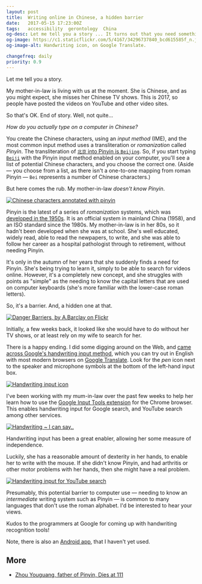 ```yaml
---
layout: post
title:  Writing online in Chinese, a hidden barrier
date:   2017-05-15 17:23:00Z
tags:   accessibility  gerontology  China
og-desc: Let me tell you a story ... It turns out that you need something extra to write Chinese on the Web. And, it's a hidden barrier.
og-image: https://c1.staticflickr.com/5/4167/34296737840_bcd615585f_n.jpg
og-image-alt: Handwriting icon, on Google Translate.

changefreq: daily
priority: 0.9
---
```



Let me tell you a story.

My mother-in-law is living with us at the moment.
She is Chinese, and as you might expect, she misses her Chinese TV shows.
This is 2017, so people have posted the videos on YouTube and other video sites.

So that's OK. End of story. Well, not quite...

_How do you actually type on a computer in Chinese?_

You create the Chinese characters, using an _input method_ (IME),
and the most common input method uses a transliteration or _romanization_ called _Pinyin_.
The transliteration of [`北京` into Pinyin is `Beijing`][beijing-r].
So, if you start typing [`Beiji`][beijing] with the Pinyin input method enabled on your computer,
you'll see a list of potential Chinese characters, and you choose the correct one.
(Aside — you choose from a list, as there isn't a one-to-one mapping from roman Pinyin — `Bei` represents a number of Chinese characters.)

But here comes the rub. My mother-in-law _doesn't know Pinyin_.

[![Chinese characters annotated with pinyin][dajia-img]][dajia]

Pinyin is the latest of a series of _romanization_ systems, which was [developed in the 1950s][pinyin].
It is an official system in mainland China (1958), and an ISO standard since the 1980s.
My mother-in-law is in her 80s, so it hadn't been developed when she was at school.
She's well educated, widely read, able to read the newpapers, to write,
and she was able to follow her career as a hospital pathologist through to retirement, without needing Pinyin.

It's only in the autumn of her years that she suddenly finds a need for Pinyin.
She's being trying to learn it, simply to be able to search for videos online.
However, it's a completely new concept, and she struggles with points as "simple" as the needing to
know the capital letters that are used on computer keyboards (she's more familiar with the lower-case roman letters).

So, it's a barrier. And, a hidden one at that.

[![Danger Barriers, by A.Barclay on Flickr][barrier-img]][barrier]

Initially, a few weeks back, it looked like she would have to do without her TV shows,
or at least rely on my wife to search for her.

There is a happy ending. I did some digging around on the Web,
and [came across Google's handwriting input method][gg-hand],
which you can try out in English with most modern browsers on [Google Translate][gg-trans].
Look for the _pen_ icon next to the speaker and microphone symbols at the bottom of the left-hand input box.

[![Handwriting input icon][g-hand-ico-img]][g-hand-ico]

<!--[![handwriting input][img-1]][gg-hand]-->

I've been working with my mum-in-law over the past few weeks to help her learn
how to use the [Google Input Tools extension][chrome-ext] for the Chrome browser.
This enables handwriting input for Google search, and YouTube search among other services.

[![Handwriting ~ I can say..][g-hand-i-can-img]][g-hand-i-can]

Handwriting input has been a great enabler, allowing her some measure of independence.

Luckily, she has a reasonable amount of dexterity in her hands, to enable her to write with the mouse.
If she didn't know Pinyin, and had arthritis or other motor problems with her hands, then she might have a real problem.

[![Handwriting input for YouTube search][g-hand-youtube-img]][g-hand-youtube]

Presumably, this potential barrier to computer use —
needing to know an _intermediate_ writing system such as Pinyin
— is common to many languages that don't use the roman alphabet.
I'd be interested to hear your views.

Kudos to the programmers at Google for coming up with handwriting recognition tools!

Note, there is also an [Android app][play], that I haven't yet used.


## More

* [Zhou Youguang, father of Pinyin, Dies at 111][zhou-youguang-obit]


[pinyin]: https://en.wikipedia.org/wiki/Pinyin
[search]: https://google.com/search?q=How+do+you+type+in+Chinese?
[beijing]: https://translate.google.com/?source=osdd#auto/zh-CN/Beijing "Google Translate — 'Beijing'"
[beijing-r]: https://translate.google.com/?source=osdd#auto/en/%E5%8C%97%E4%BA%AC "Google Translate"
[gg-hand]: https://google.com/inputtools/services/features/handwriting.html
[gg-faq]: https://support.google.com/faqs/faq/6188721?hl=en
[gg-trans]: https://translate.google.com/?source=osdd#en/en/Hi "Google Translate — english"
[chrome-ext]: https://chrome.google.com/webstore/detail/google-input-tools/mclkkofklkfljcocdinagocijmpgbhab
[play]: https://play.google.com/store/apps/details?id=com.google.android.apps.handwriting.ime&hl=en_GB

[homesick]: http://ask.metafilter.com/244278/I-feel-lonely
[hs-2]: https://www.theinterngroup.com/our-blog/how-to-cope-with-loneliness-abroad/

[barrier]: https://flickr.com/photos/electropod/3869271590 "Danger Barriers, by A.Barclay on Flickr"
[barrier-img]: https://c1.staticflickr.com/3/2566/3869271590_b1e0afc3d1_m.jpg
[img-1]: https://www.google.com/inputtools/images/features/handwriting.png
[zhuyin]: https://commons.wikimedia.org/wiki/File:Zhuyin_keybd_layout_w_pinyin_-w-.svg
[dajia]: https://commons.wikimedia.org/wiki/File:Dajia-shuo-Putonghua-2817.jpg
  "Chinese characters annotated with pinyin — 'Da jia qing shuo pu tong hua...', Wikimedia."
[dajia-img]: https://upload.wikimedia.org/wikipedia/commons/thumb/6/61/Dajia-shuo-Putonghua-2817.jpg/640px-Dajia-shuo-Putonghua-2817.jpg
[tones]: https://commons.wikimedia.org/wiki/File:Pinyin_accents.svg

[flickr-size]: https://flickr.com/services/api/misc.urls.html
[g-hand-ico]: https://flickr.com/photos/nfreear/34296737840 "Handwriting icon, on Google Translate"
[g-hand-ico-img]: https://c1.staticflickr.com/5/4167/34296737840_bcd615585f_n.jpg
[g-hand-i-can]: https://flickr.com/photos/nfreear/34681375455
  "Chinese handwriting — 'I can say here to you', on Google Translate"
[g-hand-i-can-img]: https://c1.staticflickr.com/5/4194/34681375455_7071fd4b1f_c.jpg
[g-hand-youtube]: https://flickr.com/photos/nfreear/34296744260 "Handwriting input for YouTube search"
[g-hand-youtube-img]: https://c1.staticflickr.com/5/4189/34296744260_8bd1b32c9c_c.jpg

[zhou-youguang-obit]: https://nytimes.com/2017/01/14/world/asia/zhou-youguang-who-made-writing-chinese-as-simple-as-abc-dies-at-111.html
  "'Zhou Youguang, Who Made Writing Chinese as Simple as ABC, Dies at 111 - 点击查看本文中文版', January 2017."

[end]: //End.
